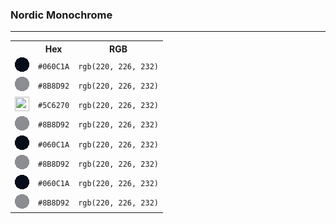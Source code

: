 ### Nordic Monochrome

___


<table>
	<tr>
		<th></th>
		<th>Hex</th>
		<th>RGB</th>
	</tr>
	<tr>
		<td><img src="assets/black.png" height="23" width="23"/></td>
		<td><code>#060C1A</code></td>
		<td><code>rgb(220, 226, 232)</code></td>
	</tr>
	<tr>
		<td><img src="assets/white.png" height="23" width="23"/></td>
		<td><code>#8B8D92</code></td>
		<td><code>rgb(220, 226, 232)</code></td>
	</tr>
	<tr>
		<td><img src="assets/#5C6270.png" height="23" width="23"/></td>
		<td><code>#5C6270</code></td>
		<td><code>rgb(220, 226, 232)</code></td>
	</tr>
	<tr>
		<td><img src="assets/white.png" height="23" width="23"/></td>
		<td><code>#8B8D92</code></td>
		<td><code>rgb(220, 226, 232)</code></td>
	</tr>
	<tr>
		<td><img src="assets/black.png" height="23" width="23"/></td>
		<td><code>#060C1A</code></td>
		<td><code>rgb(220, 226, 232)</code></td>
	</tr>
	<tr>
		<td><img src="assets/white.png" height="23" width="23"/></td>
		<td><code>#8B8D92</code></td>
		<td><code>rgb(220, 226, 232)</code></td>
	</tr>
	<tr>
		<td><img src="assets/black.png" height="23" width="23"/></td>
		<td><code>#060C1A</code></td>
		<td><code>rgb(220, 226, 232)</code></td>
	</tr>
	<tr>
		<td><img src="assets/white.png" height="23" width="23"/></td>
		<td><code>#8B8D92</code></td>
		<td><code>rgb(220, 226, 232)</code></td>
	</tr>
</table>

&nbsp;